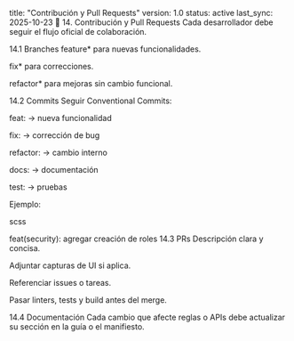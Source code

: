 title: "Contribución y Pull Requests"
version: 1.0
status: active
last_sync: 2025-10-23
🤝 14. Contribución y Pull Requests
Cada desarrollador debe seguir el flujo oficial de colaboración.

14.1 Branches
feature\* para nuevas funcionalidades.

fix\* para correcciones.

refactor\* para mejoras sin cambio funcional.

14.2 Commits
Seguir Conventional Commits:

feat: → nueva funcionalidad

fix: → corrección de bug

refactor: → cambio interno

docs: → documentación

test: → pruebas

Ejemplo:

scss

feat(security): agregar creación de roles
14.3 PRs
Descripción clara y concisa.

Adjuntar capturas de UI si aplica.

Referenciar issues o tareas.

Pasar linters, tests y build antes del merge.

14.4 Documentación
Cada cambio que afecte reglas o APIs debe actualizar su sección en la guía o el manifiesto.
